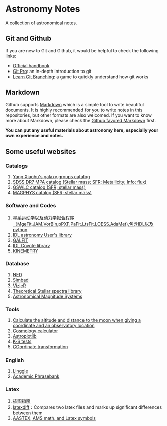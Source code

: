 # Astronomy Notes
A collection of astronomical notes.

## Git and Github
If you are new to Git and Github, it would be helpful to check the following links:
- [Official handbook](https://guides.github.com/introduction/git-handbook/)
- [Git Pro](https://git-scm.com/book/en/v2): an in-depth introduction to git
- [Learn Git Branching](https://learngitbranching.js.org/?demo): a game to quickly understand how git works

## Markdown
Github supports [Markdown](https://daringfireball.net/projects/markdown/) which is a simple tool to write beautiful documents. It is highly recommended for you to write notes in this repositories, but other formats are also welcomed. If you want to know more about Markdown, please check the [Github favored Markdown](https://guides.github.com/features/mastering-markdown/) first.

**You can put any useful materials about astronomy here, especially your own experience and notes.**

## Some useful websites

### Catalogs
1. [Yang Xiaohu's galaxy groups catalog](http://gax.sjtu.edu.cn/data/Group.html)
2. [SDSS DR7 MPA catalog (Stellar mass; SFR; Metallicity; Info; flux)](https://wwwmpa.mpa-garching.mpg.de/SDSS/DR7/)
3. [GSWLC catalog (SFR; stellar mass)](http://pages.iu.edu/~salims/gswlc/)
4. [MAGPHYS catalog (SFR; stellar mass)](http://irfu.cea.fr/Pisp/yu-yen.chang/sw.html)

### Software and Codes
1. [星系运动学以及动力学拟合程序（MgeFit,JAM,VorBin,pPXF,PaFit,LtsFit,LOESS,AdaMet),包含IDL以及python](http://www-astro.physics.ox.ac.uk/%7Emxc/software/)
2. [IDL astronomy User's library](https://idlastro.gsfc.nasa.gov/homepage.html)
3. [GALFIT](https://users.obs.carnegiescience.edu/peng/work/galfit/galfit.html)
4. [IDL Coyote library](http://www.idlcoyote.com/gallery/index.html)
5. [KINEMETRY](http://davor.krajnovic.org/idl/)

### Database
1. [NED](https://ned.ipac.caltech.edu)
2. [Simbad](http://simbad.u-strasbg.fr/simbad/)
3. [VizieR](http://vizier.u-strasbg.fr)
4. [Theoretical Stellar spectra library](http://svo2.cab.inta-csic.es/theory/main/)
5. [Astronomical Magnitude Systems](http://astroweb.case.edu/ssm/ASTR620/mags.html)


### Tools
1. [Calculate the altitude and distance to the moon when giving a coordinate and an observatory location](http://catserver.ing.iac.es/staralt/)  
2. [Cosmology calculator](https://ned.ipac.caltech.edu/help/cosmology_calc.html)
3. [Astroplotlib](http://astroplotlib.stsci.edu)
4. [K-S tests](http://www.physics.csbsju.edu/stats/KS-test.n.plot_form.html)
5. [COordinate transformation](http://ned.ipac.caltech.edu/forms/calculator.html)

### English
1. [Linggle](https://www.linggle.com)
2. [Academic Phrasebank](http://www.phrasebank.manchester.ac.uk)

### Latex
1. [插图指南](http://www.ctex.org/documents/latex/graphics/)
2. [latexdiff](https://github.com/ftilmann/latexdiff/)：Compares two latex files and marks up significant differences between them
3. [AASTEX, AMS math, and Latex symbols](https://2modf33kux3n19iucb17y5dj-wpengine.netdna-ssl.com/wp-content/uploads/2018/08/aassymbols.pdf)



